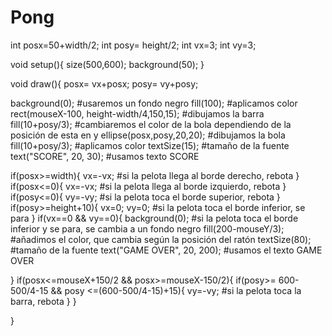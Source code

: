 # Pong
int posx=50+width/2;
int posy= height/2;
int vx=3;
int vy=3;

void setup(){
size(500,600);
background(50);
}


void draw(){
 posx= vx+posx; 
 posy= vy+posy;
 
 background(0); #usaremos un fondo negro
 fill(100); #aplicamos color
 rect(mouseX-100, height-width/4,150,15); #dibujamos la barra
 fill(10+posy/3); #cambiaremos el color de la bola dependiendo de la posición de esta en y
 ellipse(posx,posy,20,20); #dibujamos la bola
 fill(10+posy/3); #aplicamos color
 textSize(15); #tamaño de la fuente 
 text("SCORE", 20, 30); #usamos texto SCORE

 
 if(posx>=width){
 vx=-vx; #si la pelota llega al borde derecho, rebota
 }  
 if(posx<=0){
 vx=-vx; #si la pelota llega al borde izquierdo, rebota
 }
 if(posy<=0){
 vy=-vy; #si la pelota toca el borde superior, rebota
 }
 if(posy>=height+10){
   vx=0;
   vy=0;  #si la pelota toca el borde inferior, se para
 }
 if(vx==0 && vy==0){
 background(0); #si la pelota toca el borde inferior y se para, se cambia a un fondo negro
 fill(200-mouseY/3); #añadimos el color, que cambia según la posición del ratón
 textSize(80); #tamaño de la fuente
 text("GAME OVER", 20, 200); #usamos el texto GAME OVER


 }
 if(posx<=mouseX+150/2 && posx>=mouseX-150/2){
   if(posy>= 600-500/4-15 && posy <=(600-500/4-15)+15){
	vy=-vy; #si la pelota toca la barra, rebota
   }
 }

}
